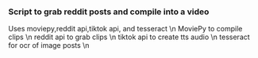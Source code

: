 ### Script to grab reddit posts and compile into a video
Uses moviepy,reddit api,tiktok api, and tesseract \n
MoviePy to compile clips \n
reddit api to grab clips \n
tiktok api to create tts audio \n
tesseract for ocr of image posts \n